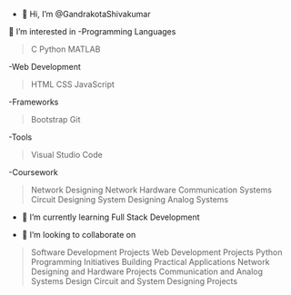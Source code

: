 - 👋 Hi, I’m @GandrakotaShivakumar

👀 I’m interested in 
-Programming Languages
>C
>Python
>MATLAB

-Web Development
>HTML
>CSS
>JavaScript

-Frameworks
>Bootstrap
>Git

-Tools
>Visual Studio Code

-Coursework
>Network Designing
>Network Hardware
>Communication Systems
>Circuit Designing
>System Designing
>Analog Systems

- 🌱 I’m currently learning Full Stack Development
  
- 🤝 I’m looking to collaborate on
>Software Development Projects
>Web Development Projects
>Python Programming Initiatives
>Building Practical Applications
>Network Designing and Hardware Projects
>Communication and Analog Systems Design
>Circuit and System Designing Projects 
